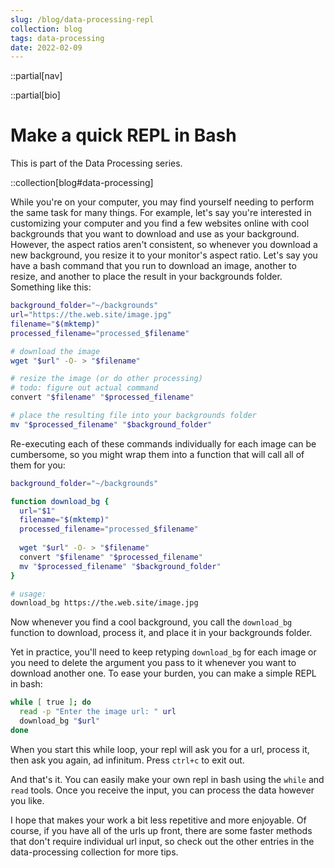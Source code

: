 ```yaml
---
slug: /blog/data-processing-repl
collection: blog
tags: data-processing
date: 2022-02-09
---
```


::partial[nav]

::partial[bio]

# Make a quick REPL in Bash

This is part of the Data Processing series.

::collection[blog#data-processing]

While you're on your computer, you may find yourself needing to perform the same task for many things. For example, let's say you're interested in customizing your computer and you find a few websites online with cool backgrounds that you want to download and use as your background. However, the aspect ratios aren't consistent, so whenever you download a new background, you resize it to your monitor's aspect ratio. Let's say you have a bash command that you run to download an image, another to resize, and another to place the result in your backgrounds folder. Something like this:

```sh
background_folder="~/backgrounds"
url="https://the.web.site/image.jpg"
filename="$(mktemp)"
processed_filename="processed_$filename"

# download the image
wget "$url" -O- > "$filename"

# resize the image (or do other processing)
# todo: figure out actual command
convert "$filename" "$processed_filename"

# place the resulting file into your backgrounds folder
mv "$processed_filename" "$background_folder"
```

Re-executing each of these commands individually for each image can be cumbersome, so you might wrap them into a function that will call all of them for you:

```sh
background_folder="~/backgrounds"

function download_bg {
  url="$1"
  filename="$(mktemp)"
  processed_filename="processed_$filename"
  
  wget "$url" -O- > "$filename"
  convert "$filename" "$processed_filename"
  mv "$processed_filename" "$background_folder"
}

# usage:
download_bg https://the.web.site/image.jpg
```

Now whenever you find a cool background, you call the `download_bg` function to download, process it, and place it in your backgrounds folder.

Yet in practice, you'll need to keep retyping `download_bg` for each image or you need to delete the argument you pass to it whenever you want to download another one. To ease your burden, you can make a simple REPL in bash:

```sh
while [ true ]; do
  read -p "Enter the image url: " url
  download_bg "$url"
done
```

When you start this while loop, your repl will ask you for a url, process it, then ask you again, ad infinitum. Press `ctrl+c` to exit out.

And that's it. You can easily make your own repl in bash using the `while` and `read` tools. Once you receive the input, you can process the data however you like.

I hope that makes your work a bit less repetitive and more enjoyable. Of course, if you have all of the urls up front, there are some faster methods that don't require individual url input, so check out the other entries in the data-processing collection for more tips.


  
